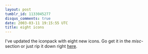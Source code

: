 ```yaml
---
layout: post
tumblr_id: 1133045277
disqus_comments: true
date: 2003-03-11 19:15:55 UTC
title: eight icons
---
```


I've updated the iconpack with eight new icons. Go get it in the <i>misc</i>-section or just rip it down right <a href="http://rasmusandersson.se/rp13/stuff/iconpack_030311.exe" target="_blank">here</a>.
